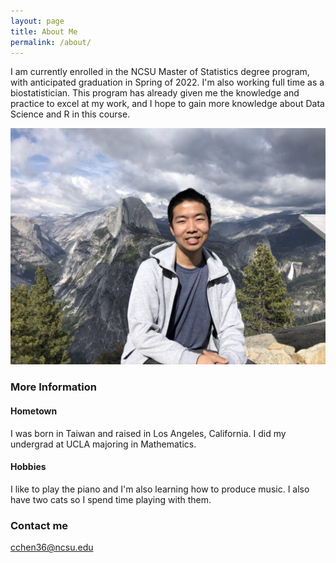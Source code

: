```yaml
---
layout: page
title: About Me
permalink: /about/
---
```


I am currently enrolled in the NCSU Master of Statistics degree program, with anticipated graduation in Spring of 2022. I'm also working full time as a biostatistician. This program has already given me the knowledge and practice to excel at my work, and I hope to gain more knowledge about Data Science and R in this course.

![image](https://raw.githubusercontent.com/Srlmt/Srlmt.github.io/master/images/about_me.jpg)

### More Information

#### Hometown

I was born in Taiwan and raised in Los Angeles, California. I did my undergrad at UCLA majoring in Mathematics. 

#### Hobbies

I like to play the piano and I'm also learning how to produce music. I also have two cats so I spend time playing with them. 

### Contact me

[cchen36@ncsu.edu](mailto:cchen36@ncsu.edu)
